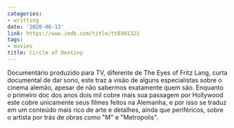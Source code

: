 ```yaml
---
categories:
- writting
date: '2020-06-13'
link: https://www.imdb.com/title/tt0301321
tags:
- movies
title: Circle of Destiny
---
```


Documentário produzido para TV, diferente de The Eyes of Fritz Lang, curta documental de dar sono, este traz a visão de alguns especialistas sobre o cinema alemão, apesar de não sabermos exatamente quem são. Enquanto o primeiro doc dos anos dois mil cobre mais sua passagem por Hollywood este cobre unicamente seus filmes feitos na Alemanha, e por isso se traduz em um conteúdo mais rico de arte e detalhes, ainda que periféricos, sobre o artista por trás de obras como "M" e "Metropolis".

